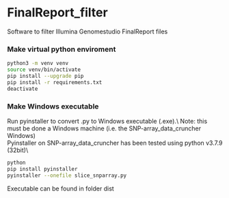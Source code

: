 # FinalReport_filter
Software to filter Illumina Genomestudio FinalReport files

### Make virtual python enviroment
```bash
python3 -m venv venv
source venv/bin/activate
pip install --upgrade pip
pip install -r requirements.txt
deactivate
```

### Make Windows executable 
Run pyinstaller to convert .py to Windows executable (.exe).\ 
Note: this must be done a Windows machine (i.e. the SNP-array_data_cruncher Windows)\
Pyinstaller on SNP-array_data_cruncher has been tested using python v3.7.9 (32bit)\
```bash
python
pip install pyinstaller
pyinstaller --onefile slice_snparray.py
```
Executable can be found in folder dist
